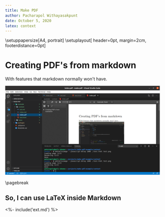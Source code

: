 ```yaml
---
title: Make PDF
author: Pacharapol Withayasakpunt
date: October 5, 2020
latex: context
---
```

<!-- https://wiki.contextgarden.net/Layout -->
<!-- https://tex.stackexchange.com/questions/71048/how-to-set-the-page-layout-dimensions-in-context -->

\setuppapersize[A4, portrait]
\setuplayout[
  header=0pt,
  margin=2cm,
  footerdistance=0pt]

# Creating PDF's from markdown

With features that markdown normally won't have.

![](test.png)

\pagebreak

## So, I can use LaTeX inside Markdown

<%- include('ext.md') %>
